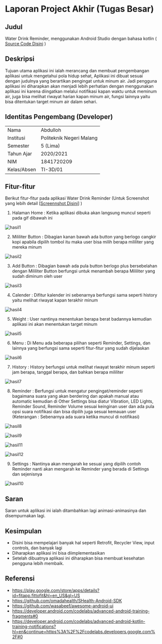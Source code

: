 # Laporan Project Akhir (Tugas Besar)

## Judul 
Water Drink Reminder, menggunakan Android Studio dengan bahasa kotlin ( [Source Code Disini](https://github.com/abdullohn/Mobile-3D-01/tree/gh-pages/src/13_Projek) )

## Deskripsi
Tujuan utama aplikasi ini ialah merancang dan membuat pengembangan aplikasi untuk mengetahui pola hidup
sehat, Aplikasi ini dibuat sesuai dengan judulnya yang berartikan pengingat untuk minum air. Jadi pengguna aplikasi ini diharapkan akan menjadi lebih perhatian dengan menggunakan aplikasi ini karena diingatkan melalui notifikasi kapan waktu untuk meminum air, juga bisa melihat riwayat harian kapan minum air, fungsi lainnya yaitu bisa ditentukan target minum air dalam sehari.

## Identitas Pengembang (Developer)
<table>
 <tbody>
  <tr>
   <td>Nama</td><td>Abdulloh</td></td>
  </tr>
  <tr>
   <td>Institusi</td><td>Politeknik Negeri Malang</td></td>
  </tr>
  <tr>
   <td>Semester</td><td>5 (Lima)</td></td>
  </tr>
  <tr>
   <td>Tahun Ajar</td><td>2020/2021</td></td>
  </tr>
  <tr>
   <td>NIM</td><td>1841720209</td></td>
  </tr>
   <tr>
   <td>Kelas/Absen</td><td>TI-3D/01</td></td>
  </tr>
 </tbody>
</table>

## Fitur-fitur 
Berikut fitur-fitur pada aplikasi Water Drink Reminder (Untuk Screenshot yang lebih detail [[Screennshot Disini](https://https://github.com/abdullohn/Mobile-3D-01/tree/gh-pages/docs/13_Projek/img)] )

1. Halaman Home : Ketika aplikasi dibuka akan langsung muncul seperti pada gif dibawah ini

![hasil1](img/(gif)Home.gif)

2. Mililiter Button : Dibagian kanan bawah ada button yang berlogo cangkir kopi apabila dipilih tombol itu maka user bisa milih berapa mililiter yang mereka minum

![hasil2](img/(gif)Mililiter.gif)

3. Add Button : Dibagian bawah ada pula button berlogo plus bersebelahan dengan Mililiter Button berfungsi untuk menambah berapa Mililiter yang sudah diminum oleh user

![hasil3](img/(gif)Add.gif)

4. Calender : Difitur kalender ini sebenarnya berfungsi sama seperti history yaitu melihat riwayat kapan terakhir minum

![hasil4](img/Calender.jpeg)

5. Weight : User nantinya menentukan berapa berat badannya kemudian aplikasi ini akan menentukan target minum

![hasil5](img/(gif)Weight.gif)

6. Menu : Di Menu ada beberapa pilihan seperti Reminder, Settings, dan lainnya yang berfungsi sama seperti fitur-fitur yang sudah dijelaskan

![hasil6](img/(gif)Menu.gif)

7. History : History berfungsi untuk melihat riwayat terakhir minum seperti jam berapa, tanggal berapa, dan bahkan berapa mililiter

![hasil7](img/History.JPEG)

8. Reminder : Berfungsi untuk mengatur pengingat/reminder seperti bagaimana suara yang akan berdering dan apakah manual atau automatic kemudian di Other Settings bisa diatur Vibration, LED Lights, Reminder Sound, Reminder Volume sesuai keinginan user dan ada pula opsi suara notifikasi dan bisa dipilih juga sesuai kemauan user (Keterangan : Sebenarnya ada suara ketika muncul di notifikasi)

![hasil8](img/Reminder.JPEG)

![hasil9](img/(gif)Reminder&Notifikasi.gif)

![hasil11](img/Other_Settings.JPEG)

![hasil12](img/Sound_Options.JPEG)

9. Settings : Nantinya akan mengarah ke sesuai yang dipilih contoh Reminder nanti akan mengarah ke Reminder yang berada di Settings dan sejenisnya

![hasil10](img/Settings.JPEG)



## Saran
Saran untuk aplikasi ini ialah ditambahkan lagi animasi-animasinya dan disempurnakan lagi.

## Kesimpulan
- Disini bisa mempelajari banyak hal seperti Retrofit, Recycler View, input controls, dan banyak lagi
- Diharapkan aplikasi ini bisa diimplementasikan
- Setelah dibuatnya aplikasi ini diharapkan bisa membuat kesehatan pengguna lebih membaik.

## Referensi

- https://play.google.com/store/apps/details?id=fitapp.fittofit&hl=en_US&gl=US
- https://github.com/omadahealth/SHealth-Android-SDK 
- https://github.com/wasabeef/awesome-android-ui
- https://developer.android.com/codelabs/advanced-android-training-fragments#0
- https://developer.android.com/codelabs/advanced-android-kotlin-training-notifications?hl=en&continue=https%3A%2F%2Fcodelabs.developers.google.com%2F#0 


